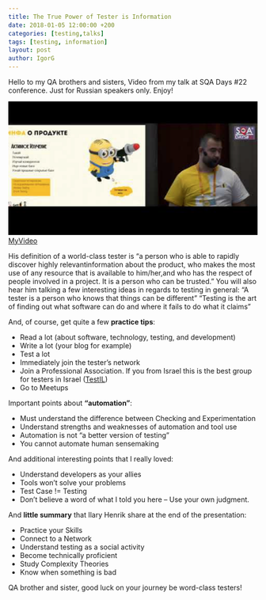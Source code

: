 ```yaml
---
title: The True Power of Tester is Information
date: 2018-01-05 12:00:00 +200
categories: [testing,talks]
tags: [testing, information]
layout: post
author: IgorG
---
```


Hello to my QA brothers and sisters,
Video from my talk at SQA Days #22 conference.
Just for Russian speakers only.
Enjoy!

![alt text](./sqa22.png "Title")
[MyVideo](https://youtube.com/watch?v=TO4iQexl_Yo)

His definition of a world-class tester is “a person who is able to rapidly discover highly relevantinformation about the product, who makes the most use of any resource that is available to him/her,and who has the respect of people involved in a project. It is a person who can be trusted.”
You will also hear him talking a few interesting ideas in regards to testing in general:
“A tester is a person who knows that things can be different”
“Testing is the art of finding out what software can do and where it fails to do what it claims”

And, of course, get quite a few **practice tips**:
* Read a lot (about software, technology, testing, and development)
* Write a lot (your blog for example)
* Test a lot
* Immediately join the tester’s network
* Join a Professional Association. If you from Israel this is the best group for testers in Israel ([TestIL](https://www.facebook.com/groups/IL.Testing.QA/))
* Go to Meetups 

Important points about **“automation”**:
* Must understand the difference between Checking and Experimentation
* Understand strengths and weaknesses of automation and tool use
* Automation is not “a better version of testing”
* You cannot automate human sensemaking

And additional interesting points that I really loved:
* Understand developers as your allies
* Tools won’t solve your problems
* Test Case != Testing
* Don’t believe a word of what I told you here – Use your own judgment.

And **little summary** that Ilary Henrik share at the end of the presentation:
* Practice your Skills
* Connect to a Network
* Understand testing as a social activity
* Become technically proficient
* Study Complexity Theories
* Know when something is bad 

QA brother and sister, good luck on your journey be word-class testers!